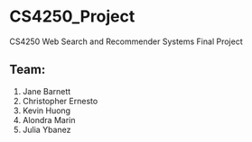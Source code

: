 # CS4250_Project
CS4250 Web Search and Recommender Systems Final Project

## Team:
1. Jane Barnett
2. Christopher Ernesto
3. Kevin Huong
4. Alondra Marin
5. Julia Ybanez
